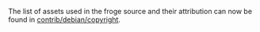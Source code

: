 The list of assets used in the froge source and their attribution can now be found in [contrib/debian/copyright](../contrib/debian/copyright).
